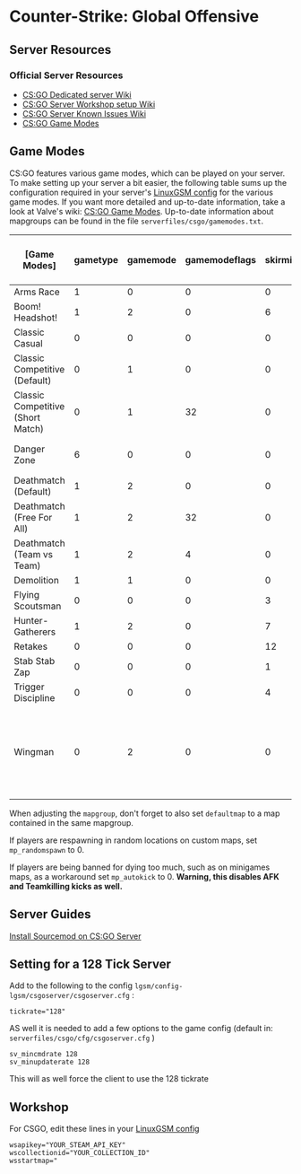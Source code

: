 # Counter-Strike: Global Offensive

## **Server Resources**

### Official Server Resources

-   [CS:GO Dedicated server Wiki](https://developer.valvesoftware.com/wiki/Counter-Strike:_Global_Offensive_Dedicated_Servers)
-   [CS:GO Server Workshop setup Wiki](https://developer.valvesoftware.com/wiki/CSGO_Workshop_For_Server_Operators)
-   [CS:GO Server Known Issues Wiki](https://developer.valvesoftware.com/wiki/CSGO_Game_Mode_Commands)
-   [CS:GO Game Modes](https://developer.valvesoftware.com/wiki/CS:GO_Game_Modes)

## **Game Modes**

CS:GO features various game modes, which can be played on your server. To make setting up your server a bit easier, the following table sums up the configuration required in your server's [LinuxGSM config](../configuration/linuxgsm-config.md) for the various game modes. If you want more detailed and up-to-date information, take a look at Valve's wiki: [CS:GO Game Modes](https://developer.valvesoftware.com/wiki/CS:GO_Game_Modes). Up-to-date information about mapgroups can be found in the file `serverfiles/csgo/gamemodes.txt`.

| \[Game Modes]                     | gametype | gamemode | gamemodeflags | skirmishid | mapgroup (you can mix these across all Game Modes except Danger Zone, but use only one)                                                         |
| --------------------------------- | -------- | -------- | ------------- | ---------- | ----------------------------------------------------------------------------------------------------------------------------------------------- |
| Arms Race                         | 1        | 0        | 0             | 0          | mg_armsrace                                                                                                                                     |
| Boom! Headshot!                   | 1        | 2        | 0             | 6          | mg_skirmish_headshots                                                                                                                           |
| Classic Casual                    | 0        | 0        | 0             | 0          | mg_casualsigma, mg_casualdelta                                                                                                                  |
| Classic Competitive (Default)     | 0        | 1        | 0             | 0          | mg_active, mg_reserves, mg_hostage, mg_de_dust2, ...                                                                                            |
| Classic Competitive (Short Match) | 0        | 1        | 32            | 0          | mg_active, mg_reserves, mg_hostage, mg_de_dust2, ...                                                                                            |
| Danger Zone                       | 6        | 0        | 0             | 0          | mg_dz_blacksite (map: dz_blacksite), mg_dz_sirocco (map: dz_sirocco)                                                                            |
| Deathmatch (Default)              | 1        | 2        | 0             | 0          | mg_deathmatch                                                                                                                                   |
| Deathmatch (Free For All)         | 1        | 2        | 32            | 0          | mg_deathmatch                                                                                                                                   |
| Deathmatch (Team vs Team)         | 1        | 2        | 4             | 0          | mg_deathmatch                                                                                                                                   |
| Demolition                        | 1        | 1        | 0             | 0          | mg_demolition                                                                                                                                   |
| Flying Scoutsman                  | 0        | 0        | 0             | 3          | mg_skirmish_flyingscoutsman                                                                                                                     |
| Hunter-Gatherers                  | 1        | 2        | 0             | 7          | mg_skirmish_huntergatherers                                                                                                                     |
| Retakes                           | 0        | 0        | 0             | 12         | mg_skirmish_retakes                                                                                                                             |
| Stab Stab Zap                     | 0        | 0        | 0             | 1          | mg_skirmish_stabstabzap                                                                                                                         |
| Trigger Discipline                | 0        | 0        | 0             | 4          | mg_skirmish_triggerdiscipline                                                                                                                   |
| Wingman                           | 0        | 2        | 0             | 0          | mg_de_prime, mg_de_blagai, mg_de_vertigo, mg_de_inferno, mg_de_overpass, mg_de_cbble, mg_de_train, mg_de_shortnuke, mg_de_shortdust, mg_de_lake |

When adjusting the `mapgroup`, don't forget to also set `defaultmap` to a map contained in the same mapgroup.

If players are respawning in random locations on custom maps, set `mp_randomspawn` to 0.

If players are being banned for dying too much, such as on minigames maps, as a workaround set `mp_autokick` to 0. **Warning, this disables AFK and Teamkilling kicks as well.**

## **Server Guides**

[Install Sourcemod on CS:GO Server](../guides/sourcemod-csgo-server.md)

## **Setting for a 128 Tick Server**

Add to the following to the config `lgsm/config-lgsm/csgoserver/csgoserver.cfg` :

`tickrate="128"`

AS well it is needed to add a few options to the game config (default in: `serverfiles/csgo/cfg/csgoserver.cfg` )

```text
sv_mincmdrate 128
sv_minupdaterate 128
```

This will as well force the client to use the 128 tickrate

## Workshop

For CSGO, edit these lines in your [LinuxGSM config](../configuration/linuxgsm-config.md)

```text
wsapikey="YOUR_STEAM_API_KEY"
wscollectionid="YOUR_COLLECTION_ID"
wsstartmap="
```
